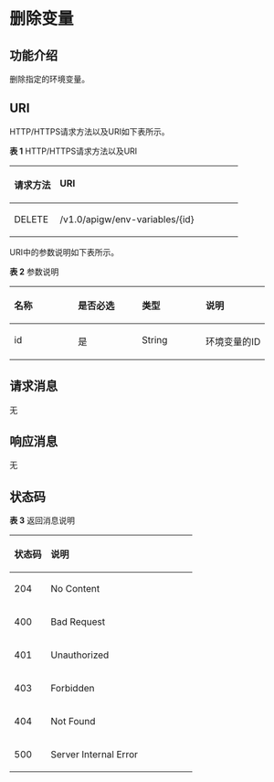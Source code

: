 # 删除变量<a name="ZH-CN_TOPIC_0000001081837281"></a>

## 功能介绍<a name="zh-cn_topic_0118922251_section55943762"></a>

删除指定的环境变量。

## URI<a name="zh-cn_topic_0118922251_section33731811"></a>

HTTP/HTTPS请求方法以及URI如下表所示。

**表 1**  HTTP/HTTPS请求方法以及URI

<a name="zh-cn_topic_0118922251_table19729176"></a>
<table><thead align="left"><tr id="zh-cn_topic_0118922251_row5771036"><th class="cellrowborder" valign="top" width="20%" id="mcps1.2.3.1.1"><p id="zh-cn_topic_0118922251_p64800780"><a name="zh-cn_topic_0118922251_p64800780"></a><a name="zh-cn_topic_0118922251_p64800780"></a>请求方法</p>
</th>
<th class="cellrowborder" valign="top" width="80%" id="mcps1.2.3.1.2"><p id="zh-cn_topic_0118922251_p14371808"><a name="zh-cn_topic_0118922251_p14371808"></a><a name="zh-cn_topic_0118922251_p14371808"></a>URI</p>
</th>
</tr>
</thead>
<tbody><tr id="zh-cn_topic_0118922251_row23265793"><td class="cellrowborder" valign="top" width="20%" headers="mcps1.2.3.1.1 "><p id="zh-cn_topic_0118922251_p5481046"><a name="zh-cn_topic_0118922251_p5481046"></a><a name="zh-cn_topic_0118922251_p5481046"></a>DELETE</p>
</td>
<td class="cellrowborder" valign="top" width="80%" headers="mcps1.2.3.1.2 "><p id="zh-cn_topic_0118922251_p41311559"><a name="zh-cn_topic_0118922251_p41311559"></a><a name="zh-cn_topic_0118922251_p41311559"></a>/v1.0/apigw/env-variables/{id}</p>
</td>
</tr>
</tbody>
</table>

URI中的参数说明如下表所示。

**表 2**  参数说明

<a name="zh-cn_topic_0118922251_table57902014"></a>
<table><thead align="left"><tr id="zh-cn_topic_0118922251_row49206371"><th class="cellrowborder" valign="top" width="25%" id="mcps1.2.5.1.1"><p id="zh-cn_topic_0118922251_p26293128"><a name="zh-cn_topic_0118922251_p26293128"></a><a name="zh-cn_topic_0118922251_p26293128"></a>名称</p>
</th>
<th class="cellrowborder" valign="top" width="25%" id="mcps1.2.5.1.2"><p id="zh-cn_topic_0118922251_p49368609"><a name="zh-cn_topic_0118922251_p49368609"></a><a name="zh-cn_topic_0118922251_p49368609"></a>是否必选</p>
</th>
<th class="cellrowborder" valign="top" width="25%" id="mcps1.2.5.1.3"><p id="zh-cn_topic_0118922251_p39434391"><a name="zh-cn_topic_0118922251_p39434391"></a><a name="zh-cn_topic_0118922251_p39434391"></a>类型</p>
</th>
<th class="cellrowborder" valign="top" width="25%" id="mcps1.2.5.1.4"><p id="zh-cn_topic_0118922251_p40069073"><a name="zh-cn_topic_0118922251_p40069073"></a><a name="zh-cn_topic_0118922251_p40069073"></a>说明</p>
</th>
</tr>
</thead>
<tbody><tr id="zh-cn_topic_0118922251_row24369463"><td class="cellrowborder" valign="top" width="25%" headers="mcps1.2.5.1.1 "><p id="zh-cn_topic_0118922251_p27769523"><a name="zh-cn_topic_0118922251_p27769523"></a><a name="zh-cn_topic_0118922251_p27769523"></a>id</p>
</td>
<td class="cellrowborder" valign="top" width="25%" headers="mcps1.2.5.1.2 "><p id="zh-cn_topic_0118922251_p34738858"><a name="zh-cn_topic_0118922251_p34738858"></a><a name="zh-cn_topic_0118922251_p34738858"></a>是</p>
</td>
<td class="cellrowborder" valign="top" width="25%" headers="mcps1.2.5.1.3 "><p id="zh-cn_topic_0118922251_p62384134"><a name="zh-cn_topic_0118922251_p62384134"></a><a name="zh-cn_topic_0118922251_p62384134"></a>String</p>
</td>
<td class="cellrowborder" valign="top" width="25%" headers="mcps1.2.5.1.4 "><p id="zh-cn_topic_0118922251_p19950127"><a name="zh-cn_topic_0118922251_p19950127"></a><a name="zh-cn_topic_0118922251_p19950127"></a>环境变量的ID</p>
</td>
</tr>
</tbody>
</table>

## 请求消息<a name="zh-cn_topic_0118922251_section35150849"></a>

无

## 响应消息<a name="zh-cn_topic_0118922251_section28646509"></a>

无

## 状态码<a name="zh-cn_topic_0118922251_section47922188"></a>

**表 3**  返回消息说明

<a name="zh-cn_topic_0118922251_table30502150"></a>
<table><thead align="left"><tr id="zh-cn_topic_0118922251_row53785576"><th class="cellrowborder" valign="top" width="20%" id="mcps1.2.3.1.1"><p id="zh-cn_topic_0118922251_p61664417"><a name="zh-cn_topic_0118922251_p61664417"></a><a name="zh-cn_topic_0118922251_p61664417"></a>状态码</p>
</th>
<th class="cellrowborder" valign="top" width="80%" id="mcps1.2.3.1.2"><p id="zh-cn_topic_0118922251_p28761850"><a name="zh-cn_topic_0118922251_p28761850"></a><a name="zh-cn_topic_0118922251_p28761850"></a>说明</p>
</th>
</tr>
</thead>
<tbody><tr id="zh-cn_topic_0118922251_row48008475"><td class="cellrowborder" valign="top" width="20%" headers="mcps1.2.3.1.1 "><p id="zh-cn_topic_0118922251_p63481261"><a name="zh-cn_topic_0118922251_p63481261"></a><a name="zh-cn_topic_0118922251_p63481261"></a>204</p>
</td>
<td class="cellrowborder" valign="top" width="80%" headers="mcps1.2.3.1.2 "><p id="zh-cn_topic_0118922251_p41708503"><a name="zh-cn_topic_0118922251_p41708503"></a><a name="zh-cn_topic_0118922251_p41708503"></a>No Content</p>
</td>
</tr>
<tr id="zh-cn_topic_0118922251_row39832213"><td class="cellrowborder" valign="top" width="20%" headers="mcps1.2.3.1.1 "><p id="zh-cn_topic_0118922251_p5183831"><a name="zh-cn_topic_0118922251_p5183831"></a><a name="zh-cn_topic_0118922251_p5183831"></a>400</p>
</td>
<td class="cellrowborder" valign="top" width="80%" headers="mcps1.2.3.1.2 "><p id="zh-cn_topic_0118922251_p19149641153911"><a name="zh-cn_topic_0118922251_p19149641153911"></a><a name="zh-cn_topic_0118922251_p19149641153911"></a>Bad Request</p>
</td>
</tr>
<tr id="zh-cn_topic_0118922251_row20916985"><td class="cellrowborder" valign="top" width="20%" headers="mcps1.2.3.1.1 "><p id="zh-cn_topic_0118922251_p16554262"><a name="zh-cn_topic_0118922251_p16554262"></a><a name="zh-cn_topic_0118922251_p16554262"></a>401</p>
</td>
<td class="cellrowborder" valign="top" width="80%" headers="mcps1.2.3.1.2 "><p id="zh-cn_topic_0118922251_p65826835"><a name="zh-cn_topic_0118922251_p65826835"></a><a name="zh-cn_topic_0118922251_p65826835"></a>Unauthorized</p>
</td>
</tr>
<tr id="zh-cn_topic_0118922251_row55570605"><td class="cellrowborder" valign="top" width="20%" headers="mcps1.2.3.1.1 "><p id="zh-cn_topic_0118922251_p4925150"><a name="zh-cn_topic_0118922251_p4925150"></a><a name="zh-cn_topic_0118922251_p4925150"></a>403</p>
</td>
<td class="cellrowborder" valign="top" width="80%" headers="mcps1.2.3.1.2 "><p id="zh-cn_topic_0118922251_p63392835"><a name="zh-cn_topic_0118922251_p63392835"></a><a name="zh-cn_topic_0118922251_p63392835"></a>Forbidden</p>
</td>
</tr>
<tr id="zh-cn_topic_0118922251_row33664604"><td class="cellrowborder" valign="top" width="20%" headers="mcps1.2.3.1.1 "><p id="zh-cn_topic_0118922251_p42478443"><a name="zh-cn_topic_0118922251_p42478443"></a><a name="zh-cn_topic_0118922251_p42478443"></a>404</p>
</td>
<td class="cellrowborder" valign="top" width="80%" headers="mcps1.2.3.1.2 "><p id="zh-cn_topic_0118922251_p18201891"><a name="zh-cn_topic_0118922251_p18201891"></a><a name="zh-cn_topic_0118922251_p18201891"></a>Not Found</p>
</td>
</tr>
<tr id="zh-cn_topic_0118922251_row29599293"><td class="cellrowborder" valign="top" width="20%" headers="mcps1.2.3.1.1 "><p id="zh-cn_topic_0118922251_p48732548"><a name="zh-cn_topic_0118922251_p48732548"></a><a name="zh-cn_topic_0118922251_p48732548"></a>500</p>
</td>
<td class="cellrowborder" valign="top" width="80%" headers="mcps1.2.3.1.2 "><p id="zh-cn_topic_0118922251_p14947689"><a name="zh-cn_topic_0118922251_p14947689"></a><a name="zh-cn_topic_0118922251_p14947689"></a>Server Internal Error</p>
</td>
</tr>
</tbody>
</table>

